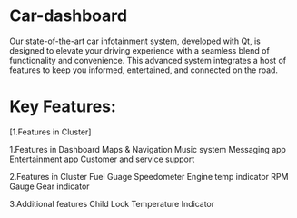 # Car-dashboard
Our state-of-the-art car infotainment system, developed with Qt, is designed to elevate your driving experience with a seamless blend of functionality and convenience. This advanced system integrates a host of features to
keep you informed, entertained, and connected on the road.

# Key Features:
[1.Features in Cluster]

1.Features in Dashboard
    Maps & Navigation
    Music system
    Messaging app
    Entertainment app
    Customer and service support

2.Features in Cluster
    Fuel Guage
    Speedometer
    Engine temp indicator
    RPM Gauge
    Gear indicator

3.Additional features
    Child Lock
    Temperature Indicator
    
